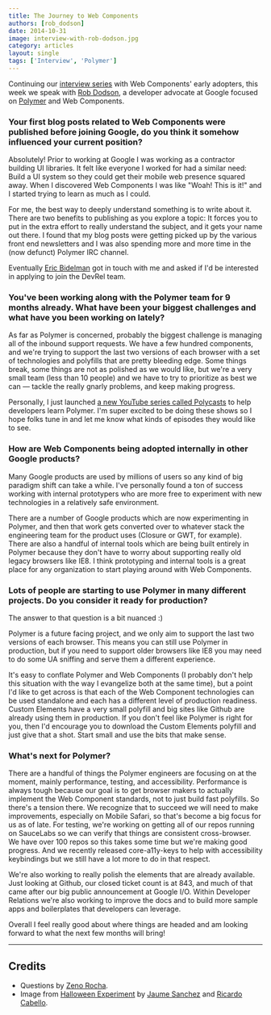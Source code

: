 ```yaml
---
title: The Journey to Web Components
authors: [rob_dodson]
date: 2014-10-31
image: interview-with-rob-dodson.jpg
category: articles
layout: single
tags: ['Interview', 'Polymer']
---
```


Continuing our [interview series](/tags/interview) with Web Components' early
adopters, this week we speak with [Rob Dodson](http://robdodson.me/), a
developer advocate at Google focused on [Polymer](https://www.polymer-project.org/)
and Web Components.

<!-- Read more -->

### Your first blog posts related to Web Components were published before joining Google, do you think it somehow influenced your current position?

Absolutely! Prior to working at Google I was working as a contractor building UI
libraries. It felt like everyone I worked for had a similar need: Build a UI
system so they could get their mobile web presence squared away. When I
discovered Web Components I was like "Woah! This is it!" and I started trying to
learn as much as I could.

For me, the best way to deeply understand something is to write about it. There
are two benefits to publishing as you explore a topic: It forces you to put in
the extra effort to really understand the subject, and it gets your name out
there. I found that my blog posts were getting picked up by the various front
end newsletters and I was also spending more and more time in the (now defunct)
Polymer IRC channel.

Eventually [Eric Bidelman](https://twitter.com/ebidel) got in touch with me and
asked if I'd be interested in applying to join the DevRel team.

### You've been working along with the Polymer team for 9 months already. What have been your biggest challenges and what have you been working on lately?

As far as Polymer is concerned, probably the biggest challenge is managing all
of the inbound support requests. We have a few hundred components, and we're
trying to support the last two versions of each browser with a set of
technologies and polyfills that are pretty bleeding edge. Some things break,
some things are not as polished as we would like, but we're a very small team
(less than 10 people) and we have to try to prioritize as best we can — tackle
the really gnarly problems, and keep making progress.

Personally, I just launched
[a new YouTube series called Polycasts](https://www.youtube.com/watch?v=jrt7sMq9lO0)
to help developers learn Polymer. I'm super excited to be doing these shows so
I hope folks tune in and let me know what kinds of episodes they would like to see.

### How are Web Components being adopted internally in other Google products?

Many Google products are used by millions of users so any kind of big paradigm
shift can take a while. I've personally found a ton of success working with
internal prototypers who are more free to experiment with new technologies in a
relatively safe environment.

There are a number of Google products which are now experimenting in Polymer,
and then that work gets converted over to whatever stack the engineering team
for the product uses (Closure or GWT, for example). There are also a handful of
internal tools which are being built entirely in Polymer because they don't have
to worry about supporting really old legacy browsers like IE8. I think
prototyping and internal tools is a great place for any organization to start
playing around with Web Components.

### Lots of people are starting to use Polymer in many different projects. Do you consider it ready for production?

The answer to that question is a bit nuanced :)

Polymer is a future facing project, and we only aim to support the last two
versions of each browser. This means you can still use Polymer in production,
but if you need to support older browsers like IE8 you may need to do some UA
sniffing and serve them a different experience.

It's easy to conflate Polymer and Web Components (I probably don't help this
situation with the way I evangelize both at the same time), but a point I'd like
to get across is that each of the Web Component technologies can be used
standalone and each has a different level of production readiness. Custom
Elements have a very small polyfill and big sites like Github are already using
them in production. If you don't feel like Polymer is right for you, then I'd
encourage you to download the Custom Elements polyfill and just give that a
shot. Start small and use the bits that make sense.

### What's next for Polymer?

There are a handful of things the Polymer engineers are focusing on at the
moment, mainly performance, testing, and accessibility. Performance is always
tough because our goal is to get browser makers to actually implement the Web
Component standards, not to just build fast polyfills. So there's a tension
there. We recognize that to succeed we will need to make improvements,
especially on Mobile Safari, so that's become a big focus for us as of late. For
testing, we're working on getting all of our repos running on SauceLabs so we
can verify that things are consistent cross-browser. We have over 100 repos so
this takes some time but we're making good progress. And we recently released
core-a11y-keys to help with accessibility keybindings but we still have a lot
more to do in that respect.

We're also working to really polish the elements that are already available.
Just looking at Github, our closed ticket count is at 843, and much of that came
after our big public announcement at Google I/O. Within Developer Relations
we're also working to improve the docs and to build more sample apps and
boilerplates that developers can leverage.

Overall I feel really good about where things are headed and am looking forward
to what the next few months will bring!

---

## Credits

* Questions by [Zeno Rocha](https://twitter.com/zenorocha).
* Image from [Halloween Experiment](http://www.itsamessage.com/halloween2014/#FZyefIp) by [Jaume Sanchez](https://twitter.com/thespite) and [Ricardo Cabello](https://twitter.com/mrdoob).
